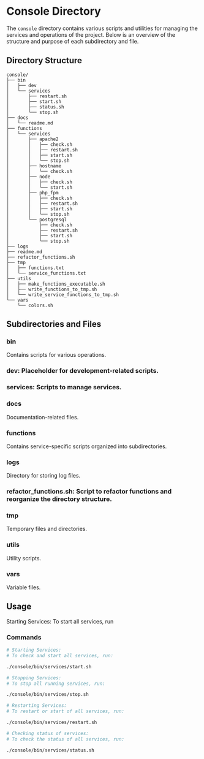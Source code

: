 # Console Directory

The `console` directory contains various scripts and utilities for managing the services and operations of the project. Below is an overview of the structure and purpose of each subdirectory and file.

## Directory Structure

```plaintext
console/
├── bin
│   ├── dev
│   └── services
│       ├── restart.sh
│       ├── start.sh
│       ├── status.sh
│       └── stop.sh
├── docs
│   └── readme.md
├── functions
│   └── services
│       ├── apache2
│       │   ├── check.sh
│       │   ├── restart.sh
│       │   ├── start.sh
│       │   └── stop.sh
│       ├── hostname
│       │   └── check.sh
│       ├── node
│       │   ├── check.sh
│       │   └── start.sh
│       ├── php_fpm
│       │   ├── check.sh
│       │   ├── restart.sh
│       │   ├── start.sh
│       │   └── stop.sh
│       └── postgresql
│           ├── check.sh
│           ├── restart.sh
│           ├── start.sh
│           └── stop.sh
├── logs
├── readme.md
├── refactor_functions.sh
├── tmp
│   ├── functions.txt
│   └── service_functions.txt
├── utils
│   ├── make_functions_executable.sh
│   ├── write_functions_to_tmp.sh
│   └── write_service_functions_to_tmp.sh
└── vars
    └── colors.sh
```

## Subdirectories and Files

### bin

Contains scripts for various operations.

### dev: Placeholder for development-related scripts.

### services: Scripts to manage services.

### docs

Documentation-related files.

### functions

Contains service-specific scripts organized into subdirectories.

### logs

Directory for storing log files.

### refactor_functions.sh: Script to refactor functions and reorganize the directory structure.

### tmp

Temporary files and directories.

### utils

Utility scripts.

### vars

Variable files.

## Usage

Starting Services: To start all services, run

### Commands

```bash
# Starting Services:
# To check and start all services, run:

./console/bin/services/start.sh
```

```bash
# Stopping Services:
# To stop all running services, run:

./console/bin/services/stop.sh
```

```bash
# Restarting Services:
# To restart or start of all services, run:

./console/bin/services/restart.sh
```

```bash
# Checking status of services:
# To check the status of all services, run:

./console/bin/services/status.sh
```